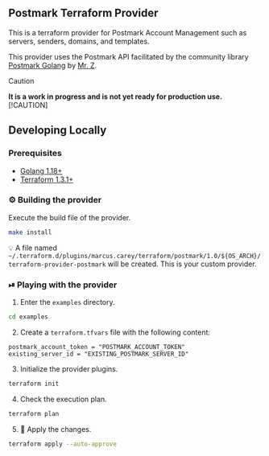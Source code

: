 ## Postmark Terraform Provider

This is a terraform provider for Postmark Account Management such as servers, senders, domains, and templates.

This provider uses the Postmark API facilitated by the community library [Postmark Golang](https://github.com/mrz1836/postmark) by [Mr. Z](https://github.com/mrz1836).

> [!CAUTION]
> **It is a work in progress and is not yet ready for production use.** [!CAUTION]

## Developing Locally

### Prerequisites

* [Golang 1.18+](https://go.dev/dl)
* [Terraform 1.3.1+](https://www.terraform.io/downloads)

### ⚙️ Building the provider

Execute the build file of the provider.

```bash
make install
```

💡 A file named `~/.terraform.d/plugins/marcus.carey/terraform/postmark/1.0/${OS_ARCH}/terraform-provider-postmark` will be created. This is your custom provider.

### ⏯ Playing with the provider

1. Enter the `examples` directory.

```bash
cd examples
```

2. Create a `terraform.tfvars` file with the following content:

```hcl
postmark_account_token = "POSTMARK_ACCOUNT_TOKEN"
existing_server_id = "EXISTING_POSTMARK_SERVER_ID"
```

3. Initialize the provider plugins.

```bash
terraform init
```

4. Check the execution plan.

```bash
terraform plan
```

5.  🚀 Apply the changes.

```bash
terraform apply --auto-approve
```